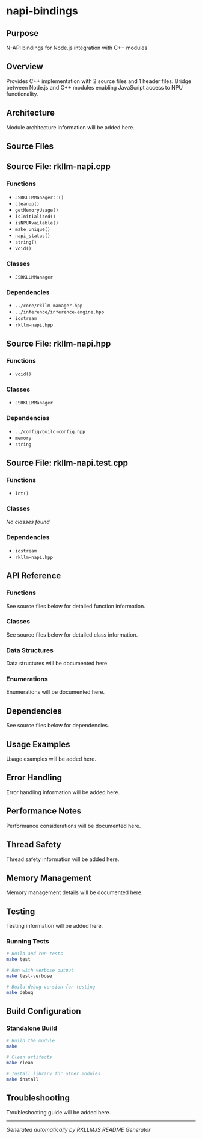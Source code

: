 # napi-bindings

## Purpose
N-API bindings for Node.js integration with C++ modules

## Overview
Provides C++ implementation with 2 source files and 1 header files. Bridge between Node.js and C++ modules enabling JavaScript access to NPU functionality.

## Architecture
Module architecture information will be added here.

## Source Files
## Source File: rkllm-napi.cpp

### Functions
- `JSRKLLMManager::()`
- `cleanup()`
- `getMemoryUsage()`
- `isInitialized()`
- `isNPUAvailable()`
- `make_unique()`
- `napi_status()`
- `string()`
- `void()`

### Classes
- `JSRKLLMManager`

### Dependencies
- `../core/rkllm-manager.hpp`
- `../inference/inference-engine.hpp`
- `iostream`
- `rkllm-napi.hpp`

## Source File: rkllm-napi.hpp

### Functions
- `void()`

### Classes
- `JSRKLLMManager`

### Dependencies
- `../config/build-config.hpp`
- `memory`
- `string`

## Source File: rkllm-napi.test.cpp

### Functions
- `int()`

### Classes
*No classes found*

### Dependencies
- `iostream`
- `rkllm-napi.hpp`


## API Reference

### Functions
See source files below for detailed function information.

### Classes
See source files below for detailed class information.

### Data Structures
Data structures will be documented here.

### Enumerations
Enumerations will be documented here.

## Dependencies
See source files below for dependencies.

## Usage Examples
Usage examples will be added here.

## Error Handling
Error handling information will be added here.

## Performance Notes
Performance considerations will be documented here.

## Thread Safety
Thread safety information will be added here.

## Memory Management
Memory management details will be documented here.

## Testing
Testing information will be added here.

### Running Tests
```bash
# Build and run tests
make test

# Run with verbose output
make test-verbose

# Build debug version for testing
make debug
```

## Build Configuration

### Standalone Build
```bash
# Build the module
make

# Clean artifacts
make clean

# Install library for other modules
make install
```

## Troubleshooting
Troubleshooting guide will be added here.

---
*Generated automatically by RKLLMJS README Generator*
